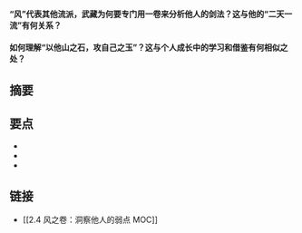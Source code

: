 #### “风”代表其他流派，武藏为何要专门用一卷来分析他人的剑法？这与他的“二天一流”有何关系？


#### 如何理解“以他山之石，攻自己之玉”？这与个人成长中的学习和借鉴有何相似之处？


## 摘要


## 要点

- 
- 
- 

## 链接

- [[2.4 风之卷：洞察他人的弱点 MOC]]
